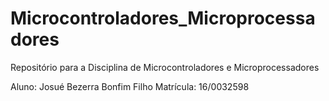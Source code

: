 # Microcontroladores_Microprocessadores
Repositório para a Disciplina de Microcontroladores e Microprocessadores

Aluno: Josué Bezerra Bonfim Filho
Matrícula: 16/0032598
